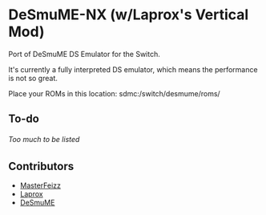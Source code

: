 DeSmuME-NX (w/Laprox's Vertical Mod)
=======

Port of DeSmuME DS Emulator for the Switch.

It's currently a fully interpreted DS emulator, which means the performance is not so great.

Place your ROMs in this location: sdmc:/switch/desmume/roms/

To-do
------------------------
###### Too much to be listed

Contributors
------------------------

* [MasterFeizz](http://twitter.com/masterfeizz)
* [Laprox](https://github.com/Laproxi)
* [DeSmuME](http://desmume.org/)
